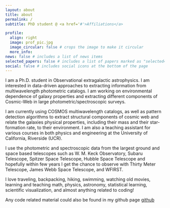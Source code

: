 ```yaml
---
layout: about
title: about
permalink: /
subtitle: PhD student @ <a href='#'>Affiliations</a>

profile:
  align: right
  image: prof_pic.jpg
  image_circular: false # crops the image to make it circular
  more_info: 
news: false # includes a list of news items
selected_papers: false # includes a list of papers marked as "selected={true}"
social: false # includes social icons at the bottom of the page
---
```

I am a Ph.D. student in Observational extragalactic astrophysics. I am interested in data-driven approaches to extracting information from multiwavelength photometric catalogs. I am working on environmental dependence of galaxy properties and extracting different components of Cosmic-Web in large photometric/spectroscopic surveys.

I am currently using COSMOS multiwavelength catalogs, as well as pattern detection algorithms to extract structural components of cosmic web and relate the galaxies physical properties, including their mass and their star-formation rate, to their environment. I am also a teaching assistant for various courses in both physics and engineering at the University of California, Riverside (UCR). 

I use the photometric and spectroscopic data from the largest ground and space based telescopes such as W. M. Keck Observatory, Subaru Telescope, Spitzer Space Telescope, Hubble Space Telescope and hopefully within few years I get the chance to observe with Thirty Meter Telescope, James Webb Space Telescope, and WFIRST.

I love traveling, backpacking, hiking, swimming, watching old movies, learning and teaching math, physics, astronomy, statistical learning, scientific visualization, and almost anything related to coding!

Any code related material could also be found in my github page [github](https://github.com/sinataamoli)

<!-- I am currently a postdoctoral fellow at the Carnegie Observatories. My research focuses primarily on analyzing comprehensive spectroscopic and photometric galaxy surveys, enhanced with artificial intelligence techniques, to study the formation and evolution of galaxies across diverse cosmic environments. I use a variety of methodologies, including large-scale distribution of galaxies and Lyman-Alpha tomography, to detect clusters of galaxies and their progenitors, known as protoclusters. I study how these extreme environments influence the evolution of galaxies, including but not limited to their star formation and metal enrichment histories.

At Carnegie I work with Dr. Drew Newman on the Lyman-Alpha Tomography IMACS Survey (LATIS), which provides the largest Mpc-resolution 3D map of matter distribution at z~2.5 by observing the Ly-alpha forest in the spectra of more than 3000 background Lyman-break galaxies. I utilize LATIS to study the emergence of environmental effects in galaxy evolution at cosmic noon.

Before joining Carnegie, I was a postdoctoral scholar at the University of California, Irvine, where I worked with Prof. Asantha Cooray on various research topics. These included studying the gas-phase metallicity of ultraluminous infrared galaxies using Far-Infrared emission line diagnostics (click for more details) and contributing to the pre-launch studies focused on the galaxy formation objectives of the SPHEREx and newly launched Euclid missions. I am an active member of the Euclid consortium and lead spectroscopy of high redshift protoclusters in the Euclid Deep Fields as a part of the Hawaii Two-0 survey.

I earned my Ph.D. in March 2021, amidst the COVID-19 pandemic, from the University of California, Riverside, under the supervision of Prof. Bahram Mobasher. During my Ph.D., I utilized the data from CANDELS and MOSDEF surveys to study the evolution of galaxies in different environments over cosmic time. Additionally, I developed methods employing state-of-the-art machine learning and deep learning techniques to maximize the scientific impact of current and upcoming space and ground-based observatories.

I began my academic journey with a BSc in Electrical Engineering in 2014, followed by an MSc in Physics in 2016, both from Sharif University of Technology. Even before setting foot in the university, my heart was captivated by the wonders of astronomy; a passion that led me to win a gold medal at the International Olympiad on Astronomy and Astrophysics (IOAA) in October 2009.

I am deeply passionate about mentoring and teaching. In the past, I mentored many high school students for the international astronomy olympiad. Furthermore, I've advised several undergraduate and graduate students from diverse backgrounds, helping them through exciting astronomy projects.

In my free time, when I'm not immersed in the joys of research and coding, I enjoy cooking delicious dishes, traveling, relaxing on the beach, singing karaoke, and exploring new destinations. -->